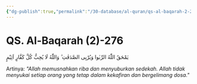 ```yaml
---
{"dg-publish":true,"permalink":"/30-database/al-quran/qs-al-baqarah-2-276/"}
---
```



# QS. Al-Baqarah (2)-276
يَمْحَقُ اللّٰهُ الرِّبٰوا وَيُرْبِى الصَّدَقٰتِ ۗ وَاللّٰهُ لَا يُحِبُّ كُلَّ كَفَّارٍ اَثِيْمٍ

Artinya: *"Allah memusnahkan riba dan menyuburkan sedekah. Allah tidak menyukai setiap orang yang tetap dalam kekafiran dan bergelimang dosa."*
